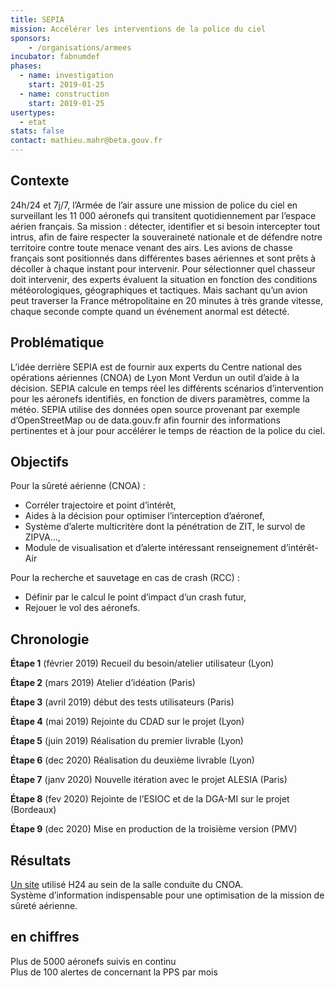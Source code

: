 ```yaml
---
title: SEPIA
mission: Accélérer les interventions de la police du ciel
sponsors:
    - /organisations/armees
incubator: fabnumdef
phases:
  - name: investigation
    start: 2019-01-25
  - name: construction
    start: 2019-01-25
usertypes:
  - etat
stats: false
contact: mathieu.mahr@beta.gouv.fr
---
```


## Contexte 
24h/24 et 7j/7, l’Armée de l’air assure une mission de police du ciel en surveillant les 11 000 aéronefs qui transitent quotidiennement par l’espace aérien français. Sa mission : détecter, identifier et si besoin intercepter tout intrus, afin de faire respecter la souveraineté nationale et de défendre notre territoire contre toute menace venant des airs.
Les avions de chasse français sont positionnés dans différentes bases aériennes et sont prêts à décoller à chaque instant pour intervenir. Pour sélectionner quel chasseur doit intervenir, des experts évaluent la situation en fonction des conditions météorologiques, géographiques et tactiques. Mais sachant qu’un avion peut traverser la France métropolitaine en 20 minutes à très grande vitesse, chaque seconde compte quand un événement anormal est détecté.

## Problématique
L’idée derrière SEPIA est de fournir aux experts du Centre national des opérations aériennes (CNOA) de Lyon Mont Verdun un outil d’aide à la décision. SEPIA calcule en temps réel les différents scénarios d’intervention pour les aéronefs identifiés, en fonction de divers paramètres, comme la météo.
SEPIA utilise des données open source provenant par exemple d’OpenStreetMap ou de data.gouv.fr afin fournir des informations pertinentes et à jour pour accélérer le temps de réaction de la police du ciel.

## Objectifs   
Pour la sûreté aérienne (CNOA) :
* Corréler trajectoire et point d’intérêt,
* Aides à la décision pour optimiser l’interception d’aéronef,
* Système d’alerte multicritère dont la pénétration de ZIT, le survol de ZIPVA…,
* Module de visualisation et d’alerte intéressant renseignement d’intérêt-Air

Pour la recherche et sauvetage en cas de crash (RCC) :
* Définir par le calcul le point d’impact d’un crash futur,
* Rejouer le vol des aéronefs.


## Chronologie
__Étape 1__ (février 2019) Recueil du besoin/atelier utilisateur (Lyon)   

__Étape 2__ (mars 2019) Atelier d’idéation (Paris)   

__Étape 3__ (avril 2019) début des tests utilisateurs (Paris)   

__Étape 4__ (mai 2019) Rejointe du CDAD sur le projet (Lyon)   

__Étape 5__ (juin 2019) Réalisation du premier livrable (Lyon)   

__Étape 6__ (dec 2020) Réalisation du deuxième livrable (Lyon)   

__Étape 7__ (janv 2020) Nouvelle itération avec le projet ALESIA (Paris)   

__Étape 8__ (fev 2020) Rejointe de l’ESIOC et de la DGA-MI sur le projet (Bordeaux)   

__Étape 9__ (dec 2020) Mise en production de la troisième version (PMV)   

## Résultats
[Un site](https://sepia.fabnum.fr) utilisé H24 au sein de la salle conduite du CNOA.   
Système d’information indispensable pour une optimisation de la mission de sûreté aérienne.

## en chiffres
Plus de 5000 aéronefs suivis en continu     
Plus de 100 alertes de concernant la PPS par mois

